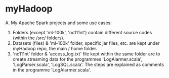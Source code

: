 # myHadoop

A. My Apache Spark projects and some use cases:
  1. Folders (except 'ml-100k', 'nc111nt') contain different source codes (within the /src/ folders).
  2. Datasets (files) & 'ml-100k' folder, specific jar files, etc. are kept under myHadoop repo, the main / home folder.
  3. 'nc111nt' folder & 'access_log.txt' file kept within the same folder are to create streaming data for the programmes 'LogAlarmer.scala', 'LogParser.scala', 'LogSQL.scala'.  The steps are explained as comments in the programme 'LogAlarmer.scala'.
